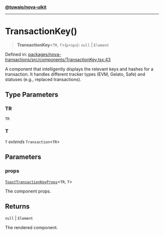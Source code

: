 [**@tuwaio/nova-uikit**](../../../README.md)

***

# TransactionKey()

> **TransactionKey**\<`TR`, `T`\>(`props`): `null` \| `Element`

Defined in: [packages/nova-transactions/src/components/TransactionKey.tsx:43](https://github.com/TuwaIO/nova-uikit/blob/c42b60dded49bd6a07eb5a3854c09ac76349f6d8/packages/nova-transactions/src/components/TransactionKey.tsx#L43)

A component that intelligently displays the relevant keys and hashes for a transaction.
It handles different tracker types (EVM, Gelato, Safe) and statuses (e.g., replaced transactions).

## Type Parameters

### TR

`TR`

### T

`T` *extends* `Transaction`\<`TR`\>

## Parameters

### props

[`ToastTransactionKeyProps`](../interfaces/ToastTransactionKeyProps.md)\<`TR`, `T`\>

The component props.

## Returns

`null` \| `Element`

The rendered component.
